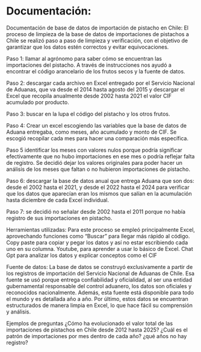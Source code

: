 # Documentación:  

Documentación de base de datos de importación de pistacho en Chile:
El proceso de limpieza de la base de datos de importaciones de pistachos a Chile se realizó paso a paso de limpieza y verificación, con el objetivo de garantizar que los datos estén correctos y evitar equivocaciones.

Paso 1: llamar al agrónomo para saber cómo se encuentran las importaciones del pistacho. A través de instrucciones nos ayudó a encontrar el código arancelario de los  frutos secos y la fuente de datos. 

Paso 2: descargar cada archivo en Excel entregado por el Servicio Nacional de Aduanas, que va desde el 2014 hasta agosto del 2015 y descargar el Excel que recopila anualmente desde 2002 hasta 2021 el valor CIF acumulado por producto.

Paso 3: buscar en la lupa el código del pistacho y los otros frutos.

Paso 4: Crear un excel escogiendo las variables que la base de datos de Aduana entregaba, como meses, año acumulado y monto de CIF. Se escogió recopilar cada mes para hacer una comparación más específica. 

Paso 5 identificar los meses con valores nulos porque podría significar efectivamente que no hubo importaciones en ese mes o podría reflejar falta de registro. Se decidió dejar los valores originales para poder hacer un análisis de los meses que faltan o no hubieron importaciones de pistacho.

Paso 6: descargar la base de datos anual que entrega Aduana que son dos: desde el 2002 hasta el 2021, y desde el 2022 hasta el 2024 para verificar que los datos que aparecían eran los mismos que salían en la acumulación hasta diciembre de cada Excel individual.

Paso 7: se decidió no señalar desde 2002 hasta el 2011 porque no había registro de sus importaciones en pistacho. 

Herramientas utilizadas:  Para este proceso se empleó principalmente Excel, aprovechando funciones como “Buscar” para llegar más rápido al código. Copy paste para copiar y pegar los datos y así no estar escribiendo cada uno en su columna. Youtube, para aprender a usar lo básico de Excel. Chat Gpt para analizar los datos y explicar conceptos como el CIF

Fuente de datos: 
La base de datos se construyó exclusivamente a partir de los registros de importación del Servicio Nacional de Aduanas de Chile. 
Esa fuente se usó porque entrega confiabilidad y oficialidad, al  ser una entidad gubernamental responsable del control aduanero, los datos son oficiales y reconocidos nacionalmente. Además, esta fuente está disponible para todo el mundo y es detallada año a año. Por último, estos datos se encuentran estructurados de manera limpia en Excel, lo que hace fácil su comprensión y análisis.

Ejemplos de preguntas
¿Cómo ha evolucionado el valor total de las importaciones de pistachos en Chile desde 2012 hasta 2025?
¿Cuál es el patrón de importaciones por mes dentro de cada año?
¿qué años no hay registro?



